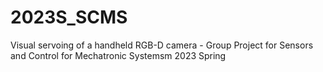 # 2023S_SCMS
Visual servoing of a handheld RGB-D camera - Group Project for Sensors and Control for Mechatronic Systemsm 2023 Spring

